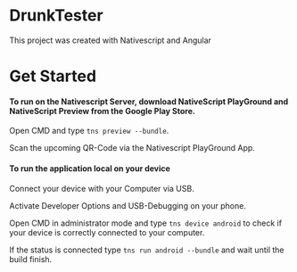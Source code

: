 # DrunkTester

This project was created with Nativescript and Angular

# Get Started

#### To run on the Nativescript Server, download NativeScript PlayGround and NativeScript Preview from the Google Play Store.

Open CMD and type `tns preview --bundle`.

Scan the upcoming QR-Code via the Nativescript PlayGround App.

#### To run the application local on your device

Connect your device with your Computer via USB.

Activate Developer Options and USB-Debugging on your phone.

Open CMD in administrator mode and type `tns device android` to check if your device is correctly connected to your computer.

If the status is connected type `tns run android --bundle` and wait until the build finish.


